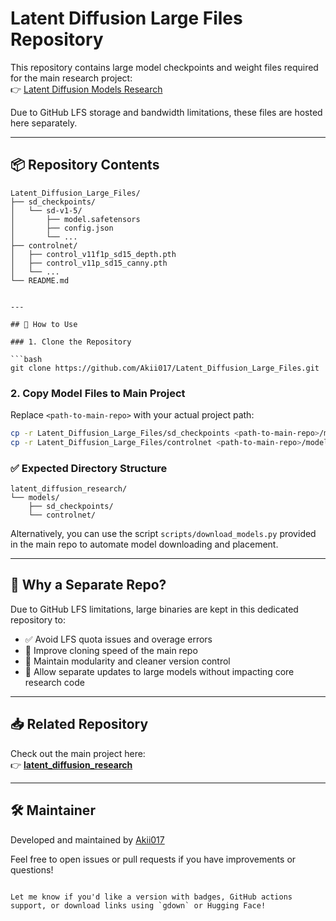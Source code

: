 


# Latent Diffusion Large Files Repository

This repository contains large model checkpoints and weight files required for the main research project:  
👉 [Latent Diffusion Models Research](https://github.com/Akii017/latent_diffusion_research)

Due to GitHub LFS storage and bandwidth limitations, these files are hosted here separately.

---

## 📦 Repository Contents

```plaintext
Latent_Diffusion_Large_Files/
├── sd_checkpoints/
│   └── sd-v1-5/
│       ├── model.safetensors
│       ├── config.json
│       └── ...
├── controlnet/
│   ├── control_v11f1p_sd15_depth.pth
│   ├── control_v11p_sd15_canny.pth
│   └── ...
└── README.md


---

## 🔄 How to Use

### 1. Clone the Repository

```bash
git clone https://github.com/Akii017/Latent_Diffusion_Large_Files.git
```

### 2. Copy Model Files to Main Project

Replace `<path-to-main-repo>` with your actual project path:

```bash
cp -r Latent_Diffusion_Large_Files/sd_checkpoints <path-to-main-repo>/models/
cp -r Latent_Diffusion_Large_Files/controlnet <path-to-main-repo>/models/
```

### ✅ Expected Directory Structure

```plaintext
latent_diffusion_research/
└── models/
    ├── sd_checkpoints/
    └── controlnet/
```

Alternatively, you can use the script `scripts/download_models.py` provided in the main repo to automate model downloading and placement.

---

## 📌 Why a Separate Repo?

Due to GitHub LFS limitations, large binaries are kept in this dedicated repository to:

- ✅ Avoid LFS quota issues and overage errors
- 🚀 Improve cloning speed of the main repo
- 🧩 Maintain modularity and cleaner version control
- 🔄 Allow separate updates to large models without impacting core research code

---

## 📥 Related Repository

Check out the main project here:  
👉 **[latent_diffusion_research](https://github.com/Akii017/latent_diffusion_research)**

---

## 🛠 Maintainer

Developed and maintained by [Akii017](https://github.com/Akii017)

Feel free to open issues or pull requests if you have improvements or questions!
```

Let me know if you'd like a version with badges, GitHub actions support, or download links using `gdown` or Hugging Face!
